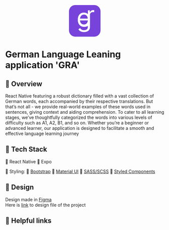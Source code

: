 <p align="center">
  <a href='https://github.com/bbuukk/gra'><img src="assets/gra_icon.svg" width="100" align="middle"></a>
</p>

<!--HOW TO WRITE COOL README FILE TUTORIAL https://www.freecodecamp.org/news/how-to-write-a-good-readme-file/-->
#  German Language Leaning application 'GRA'
## 🔶 Overview

React Native featuring a robust dictionary filled with a vast collection of German words, each accompanied by their respective translations.
But that’s not all - we provide real-world examples of these words used in sentences, giving context and aiding comprehension.
To cater to all learning stages, we’ve thoughtfully categorized the words into various levels of difficulty such as A1, A2, B1, and so on.
Whether you’re a beginner or advanced learner, our application is designed to facilitate a smooth and effective language learning journey

<!--
    What was your motivation?

        I am builing it as my PET-project to start my career and also because it's a lot of fun.
    
    Why did you build this project?  

        I just wanted to create something, that can hava practical application in the real world.
        E-commerce webstite is exacty what is described by 'real'.
        
    What problem does it solve?

        It just gives clients real comfortability in shopping products they need.
        They can search by input or by category, see detailed description of the product, price, etc.
        Customers can order everything they need in the blick of an eye.

    What did you learn?

        I learned a lot making this website. When i just started i didn't even know html properly.
        Now I have significant knowledge in MERN stack, using no-sql mongoDb, using node.js and express.js creating back-end server and using react for front-end. 
        I also have practiced a lot with bootstrap, sass and mui library. 
        
    What makes your project stand out?
    If your project has a lot of features, consider adding a "Features" section and listing them here.

    Cute looking site, but with functionality of a real shop
-->

## 🔶 Tech Stack

🔸 React Native
🔸 Expo

🔸 Styling: 
🔸 [Bootstrap](https://getbootstrap.com/)
🔸 [Material UI](https://mui.com/)
🔸 [SASS/SCSS](https://sass-lang.com/)
🔸 [Styled Components](https://styled-components.com/)

## 🔶 Design

Design made in [Figma](figma.com/)<br>
Here is [link](https://www.figma.com/file/fUZJ4aw95Y3pmc0G9nPi2v/design?type=design&node-id=3%3A38&mode=design&t=E2oBbd4VuaIk3CWm-1) to design file of the project 

## 🔶 Helpful links


